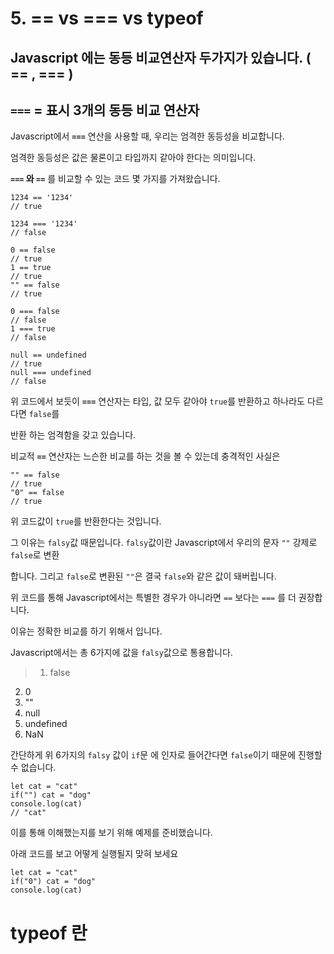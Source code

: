 # 5. == vs === vs typeof

## Javascript 에는 동등 비교연산자 두가지가 있습니다. ( == , === )

## **`===`  = 표시 3개의 동등 비교 연산자**

Javascript에서  **`===`**  연산을 사용할 때, 우리는 엄격한 동등성을 비교합니다. 

엄격한 동등성은 값은 물론이고 타입까지 같아야 한다는 의미입니다.

**`===` 와 `==`** 를 비교할 수 있는 코드 몇 가지를 가져왔습니다. 

    1234 == '1234'
    // true
    
    1234 === '1234'
    // false
    
    0 == false
    // true
    1 == true
    // true
    "" == false
    // true
    
    0 === false
    // false
    1 === true
    // false
    
    null == undefined
    // true
    null === undefined
    // false

위 코드에서 보듯이 **`===`** 연산자는 타입, 값 모두 같아야 `true`를 반환하고 하나라도 다르다면 `false`를 

반환 하는 엄격함을 갖고 있습니다. 

비교적 **`==`** 연산자는 느슨한 비교를 하는 것을 볼 수 있는데 충격적인 사실은 

    "" == false
    // true
    "0" == false
    // true

위 코드값이 `true`를 반환한다는 것입니다.

그 이유는 `falsy`값 때문입니다. `falsy`값이란 Javascript에서 우리의 문자 `""` 강제로 `false`로 변환

합니다. 그리고 `false`로 변환된 `""`은 결국 `false`와 같은 값이 돼버립니다. 

위 코드를 통해 Javascript에서는 특별한 경우가 아니라면 `==` 보다는 `===` 를 더 권장합니다. 

이유는 정확한 비교를 하기 위해서 입니다. 

Javascript에서는 총 6가지에 값을 `falsy`값으로 통용합니다. 

> 1.    false
2.   0
3.   ""
4.   null
5.   undefined
6.   NaN

간단하게 위 6가지의 `falsy` 값이 `if`문 에 인자로 들어간다면 `false`이기 때문에 진행할 수 없습니다.

    let cat = "cat"
    if("") cat = "dog"
    console.log(cat)
    // "cat"

이를 통해 이해했는지를 보기 위해 예제를 준비했습니다. 

아래 코드를 보고 어떻게 실행될지 맞혀 보세요

    let cat = "cat"
    if("0") cat = "dog"
    console.log(cat)

# typeof 란